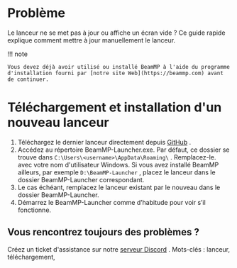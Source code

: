 # Problème

Le lanceur ne se met pas à jour ou affiche un écran vide ? Ce guide rapide explique comment mettre à jour manuellement le lanceur.

!!! note

```
Vous devez déjà avoir utilisé ou installé BeamMP à l'aide du programme d'installation fourni par [notre site Web](https://beammp.com) avant de continuer.
```

# Téléchargement et installation d'un nouveau lanceur

1. Téléchargez le dernier lanceur directement depuis [GitHub](https://github.com/BeamMP/BeamMP-Launcher/releases/latest/download/BeamMP-Launcher.exe) .
2.  Accédez au répertoire BeamMP-Launcher.exe. Par défaut, ce dossier se trouve dans `C:\Users\<username>\AppData\Roaming\` . Remplacez-le.<username> avec votre nom d'utilisateur Windows. Si vous avez installé BeamMP ailleurs, par exemple <code>D:\BeamMP-Launcher</code> , placez le lanceur dans le dossier BeamMP-Launcher correspondant.</username>
3.  Le cas échéant, remplacez le lanceur existant par le nouveau dans le dossier BeamMP-Launcher.
4.  Démarrez le BeamMP-Launcher comme d’habitude pour voir s’il fonctionne.

## Vous rencontrez toujours des problèmes ?

Créez un ticket d'assistance sur notre [serveur Discord](https://discord.gg/BeamMP) . Mots-clés : lanceur, téléchargement,
